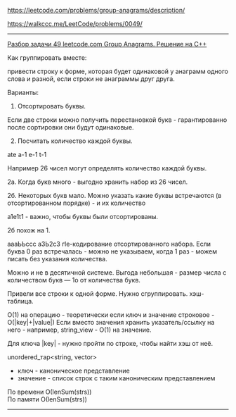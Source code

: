 https://leetcode.com/problems/group-anagrams/description/

https://walkccc.me/LeetCode/problems/0049/

_________

[Разбор задачи 49 leetcode.com Group Anagrams. Решение на C++](https://www.youtube.com/watch?v=zi7yMt2pMUQ)

Как группировать вместе:

привести строку к форме, которая будет одинаковой у анаграмм одного слова и разной, если строки не анаграммы друг друга.

Варианты:

1. Отсортировать буквы. 

Если две строки можно получить перестановкой букв - гарантированно после сортировки они будут одинаковые.

2. Посчитать количество каждой буквы.

ate а-1 е-1 t-1

Например 26 чисел могут определять количество каждой буквы. 

2а. Когда букв много - выгодно хранить набор из 26 чисел.

2б. Некоторых букв мало. Можно указать какие буквы встречаются (в отсортированном порядке) - и их количество

a1e1t1 - важно, чтобы буквы были отсортированы.

2б похож на 1. 

аааЬЬссс  аЗЬ2с3 гlе-кодирование отсортированного набора. 
Если буква 0 раз встречалась - можно не указываем, когда 1 раз - можем писать без указания количества.

Можно и не в десятичной системе. 
Выгода небольшая - размер числа с количеством букв — 1о от количества букв.

Привели все строки к одной форме. 
Нужно сгруппировать.
хэш-таблица.

O(1) на операцию - теоретически
если ключ и значение строковое - O(|key|+|value|)
Если вместо значения хранить указатель/ссылку на него - например, string_view - O(1) на значение.

Для ключа |key| - нужно пройти по строке, чтобы найти хэш от неё.

unordered_тар<string, vector<string>>

- ключ - каноническое представление 
- значение - список строк с таким каноническим представлением

По времени О(lenSum(strs))  
По памяти О(lenSum(strs))

_________
